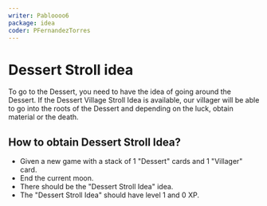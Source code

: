```yaml
---
writer: Pabloooo6
package: idea
coder: PFernandezTorres
---
```


# Dessert Stroll idea

To go to the Dessert, you need to have the idea of going around the Dessert.
If the Dessert Village Stroll Idea is available, our villager will be able to go
into the roots of the Dessert and depending on the luck, obtain material or the death.

## How to obtain Dessert Stroll Idea?

 * Given a new game with a stack of 1 "Dessert" cards and 1 "Villager" card.
 * End the current moon.
 * There should be the "Dessert Stroll Idea" idea.
 * The "Dessert Stroll Idea" should have level 1 and 0 XP.
